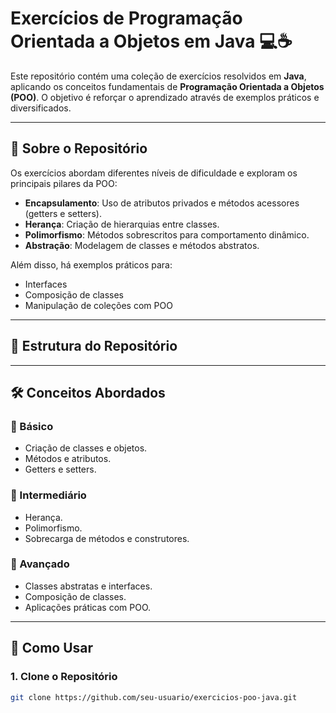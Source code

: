 # Exercícios de Programação Orientada a Objetos em Java 💻☕

Este repositório contém uma coleção de exercícios resolvidos em **Java**, aplicando os conceitos fundamentais de **Programação Orientada a Objetos (POO)**. O objetivo é reforçar o aprendizado através de exemplos práticos e diversificados.

---

## 📖 Sobre o Repositório

Os exercícios abordam diferentes níveis de dificuldade e exploram os principais pilares da POO:
- **Encapsulamento**: Uso de atributos privados e métodos acessores (getters e setters).
- **Herança**: Criação de hierarquias entre classes.
- **Polimorfismo**: Métodos sobrescritos para comportamento dinâmico.
- **Abstração**: Modelagem de classes e métodos abstratos.

Além disso, há exemplos práticos para:
- Interfaces
- Composição de classes
- Manipulação de coleções com POO

---

## 📂 Estrutura do Repositório


---

## 🛠️ Conceitos Abordados

### 📌 Básico
- Criação de classes e objetos.
- Métodos e atributos.
- Getters e setters.

### 📌 Intermediário
- Herança.
- Polimorfismo.
- Sobrecarga de métodos e construtores.

### 📌 Avançado
- Classes abstratas e interfaces.
- Composição de classes.
- Aplicações práticas com POO.

---

## 📝 Como Usar

### 1. Clone o Repositório
```bash
git clone https://github.com/seu-usuario/exercicios-poo-java.git

